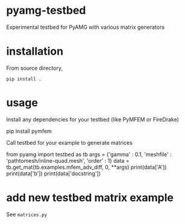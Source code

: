 # pyamg-testbed
Experimental testbed for PyAMG with various matrix generators

# installation
From source directory, 

    pip install .

# usage
Install any dependencies for your testbed (like PyMFEM or FireDrake)

   pip install pymfem

Call testbed for your example to generate matrices

   from pyamg import testbed as tb
   args = {'gamma' : 0.1, 'meshfile' : 'pathtomesh/inline-quad.mesh', 'order' : 1}
   data = tb.get_mat(tb.examples.mfem_adv_diff, 0, **args)
   print(data['A'])
   print(data['b'])
   print(data['docstring'])

# add new testbed matrix example
See `matrices.py`



